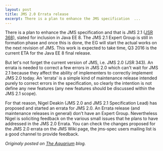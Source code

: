 ```yaml
---
layout: post
title: JMS 2.0 Errata release
excerpt: There is a plan to enhance the JMS specification  ...
---
```


There is a plan to enhance the JMS specification and that is JMS 2.1 ([JSR 368](https://jcp.org/en/jsr/detail?id=368)), slated for inclusion in Java EE 8.  The JMS 2.1 Expert Group is still in formation phase and once this is done, the EG will start the actual works on the next revision of JMS.  This work is expected to take time, Q3 2016 is the current ETA for the Java EE 8 final release. 

But let's not forget the current version of JMS, i.e. JMS 2.0 (JSR 343). An errata is needed to correct a few errors in JMS 2.0 which can't wait for JMS 2.1 because they
affect the ability of implementers to correctly implement JMS 2.0 today. An 'errata' is a simple kind of maintenance release intended purely to correct errors in the specification, so clearly the intention is not define any new features (any new features should be discussed within the JMS 2.1 scope).

For that reason, Nigel Deakin (JMS 2.0 and JMS 2.1 Specification Lead) has proposed and started an errata for JMS 2.0. An Errata release (and maintenance releases in general) don’t have an Expert Group.  Nevertheless Nigel is soliciting feedback on the various small issues that he plans to have addressed in the JMS 2.0 Errata. You can check the changes proposed for the JMS 2.0 errata on the JMS Wiki page, the jms-spec users mailing list is a good channel to provide feedback.

*Originaly posted on [The Aquarium](https://blogs.oracle.com/theaquarium/jms-20-errata-release) blog.*
